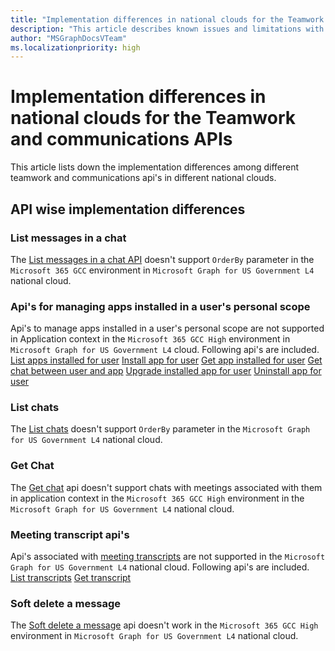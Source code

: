 ```yaml
---
title: "Implementation differences in national clouds for the Teamwork and communications API"
description: "This article describes known issues and limitations with Microsoft Graph and provides workarounds when possible."
author: "MSGraphDocsVTeam"
ms.localizationpriority: high
---
```


# Implementation differences in national clouds for the Teamwork and communications APIs

This article lists down the implementation differences among different teamwork and communications api's in different national clouds.

## API wise implementation differences


### List messages in a chat

The [List messages in a chat API](../api-reference/v1.0/api/chat-list-messages.md) doesn't support `OrderBy` parameter in the `Microsoft 365 GCC` environment in `Microsoft Graph for US Government L4` national cloud.

### Api's for managing apps installed in a user's personal scope

Api's to manage apps installed in a user's personal scope are not supported in Application context in the `Microsoft 365 GCC High` environment in `Microsoft Graph for US Government L4` cloud.
Following api's are included.
[List apps installed for user](../api-reference/v1.0/api/userteamwork-list-installedapps.md) 
[Install app for user](../api-reference/v1.0/api/userteamwork-post-installedapps.md) 
[Get app installed for user](../api-reference/v1.0/api/userteamwork-get-installedapps.md) 
[Get chat between user and app](../api-reference/v1.0/api/userscopeteamsappinstallation-get-chat.md) 
[Upgrade installed app for user](../api-reference/v1.0/api/userteamwork-teamsappinstallation-upgrade.md) 
[Uninstall app for user](../api-reference/v1.0/api/userteamwork-delete-installedapps.md) 

### List chats
The [List chats](../api-reference/v1.0/api/chat-list.md) doesn't support `OrderBy` parameter in the `Microsoft Graph for US Government L4` national cloud.

### Get Chat
The [Get chat](../api-reference/v1.0/api/chat-get.md) api doesn't support chats with meetings associated with them in application context in the `Microsoft 365 GCC High` environment in the `Microsoft Graph for US Government L4` national cloud.

### Meeting transcript api's
Api's associated with [meeting transcripts](../api/resources/calltranscript.md) are not supported in the `Microsoft Graph for US Government L4` national cloud.
Following api's are included.
[List transcripts](../api-reference/beta/api/onlinemeeting-list-transcripts.md) 
[Get transcript](../api-reference/beta/api/calltranscript-get.md) 

### Soft delete a message

The [Soft delete a message](../api-reference/beta/api/chatmessage-softdelete.md) api doesn't work in the `Microsoft 365 GCC High` environment in `Microsoft Graph for US Government L4` national cloud.